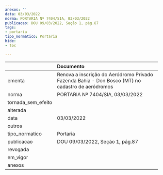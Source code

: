 ```yaml
---
anexos: ''
data: 03/03/2022
norma: PORTARIA Nº 7404/SIA, 03/03/2022
publicacao: DOU 09/03/2022, Seção 1, pág.87
tags:
- portaria
tipo_normatico: Portaria
hide: 
- toc 
 
---
```


|                    | Documento                                                                                        |
|:-------------------|:-------------------------------------------------------------------------------------------------|
| ementa             | Renova a inscrição do Aeródromo Privado Fazenda Bahia - Don Bosco (MT) no cadastro de aeródromos |
| norma              | PORTARIA Nº 7404/SIA, 03/03/2022                                                                 |
| tornada_sem_efeito |                                                                                                  |
| alterada           |                                                                                                  |
| data               | 03/03/2022                                                                                       |
| outros             |                                                                                                  |
| tipo_normatico     | Portaria                                                                                         |
| publicacao         | DOU 09/03/2022, Seção 1, pág.87                                                                  |
| revogada           |                                                                                                  |
| em_vigor           |                                                                                                  |
| anexos             |                                                                                                  |